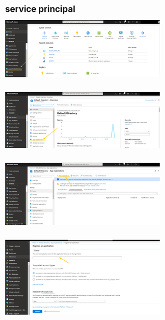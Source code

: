 
# service principal
 
<p align='justify'>
<img src='./images/1.png'></img>
</p>
<br>
<p align='justify'>
<img src='./images/2.png'></img>
</p>
<br>
<p align='justify'>
<img src='./images/3.png'></img>
</p>
<br>
<p align='justify'>
<img src='./images/4.png'></img>
</p>
